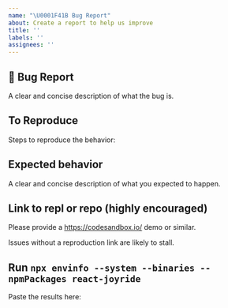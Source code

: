```yaml
---
name: "\U0001F41B Bug Report"
about: Create a report to help us improve
title: ''
labels: ''
assignees: ''
---
```


## 🐛 Bug Report

A clear and concise description of what the bug is.

## To Reproduce

Steps to reproduce the behavior:

## Expected behavior

A clear and concise description of what you expected to happen.

## Link to repl or repo (highly encouraged)

Please provide a https://codesandbox.io/ demo or similar.

Issues without a reproduction link are likely to stall.

## Run `npx envinfo --system --binaries --npmPackages react-joyride`

Paste the results here:

```bash

```

